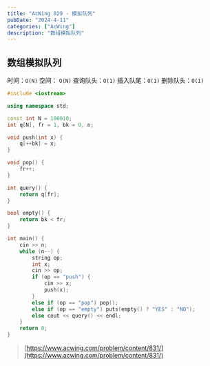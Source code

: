 ```yaml
---
title: "AcWing 829 - 模拟队列"
pubDate: "2024-4-11"
categories: ["AcWing"]
description: "数组模拟队列"
---
```


## 数组模拟队列

时间：`O(N)` 空间： `O(N)`
查询队头：`O(1)`
插入队尾：`O(1)`
删除队头：`O(1)`

```c++
#include <iostream>

using namespace std;

const int N = 100010;
int q[N], fr = 1, bk = 0, n;

void push(int x) {
    q[++bk] = x;
}

void pop() {
    fr++;
}

int query() {
    return q[fr];
}

bool empty() {
    return bk < fr;
}

int main() {
    cin >> n;
    while (n--) {
        string op;
        int x;
        cin >> op;
        if (op == "push") {
            cin >> x;
            push(x);
        }
        else if (op == "pop") pop();
        else if (op == "empty") puts(empty() ? "YES" : "NO");
        else cout << query() << endl;
    }
    return 0;
}
```

> [https://www.acwing.com/problem/content/831/](https://www.acwing.com/problem/content/831/)
